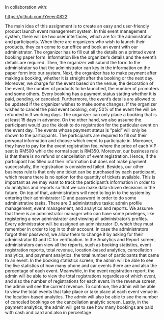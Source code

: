 In collaboration with:

https://github.com/Yeeen0822


 The main idea of this assignment is to create an easy and user-friendly product launch event
 management system. In this event management system, there will be two user interfaces, which are
 for the administrator and participants.
 When there are organizers who wish to launch their products, they can come to our office and book an
 event with our administrator. The organizer has to fill out all the details on a printed event booking
 paper form. Information like the organizer’s details and the event’s details are required. Then, the
 organizer will submit the form to the administrator so that the administrator can key in the information
 on the paper form into our system. Next, the organizer has to make payment after making a booking,
 whether it is straight after the booking or the next day. Moreover, we charge for the event based on the
 venue, the decoration of the event, the number of products to be launched, the number of promoters
 and some others. Every booking has a payment status stating whether it is paid, pending, or canceled.
 Furthermore, the event’s details are allowed to be updated if the organizer wishes to make some
 changes. If the organizer wishes to cancel the paid event booking, only 50% of the event fee will be
 refunded in 3 working days. The organizer can only place a booking that is at least 15 days in
 advance.
 On the other hand, we also assume the participant would use the kiosk to do registration for the
 particular event on the event day. The events whose payment status is “paid” will only be shown to
 the participants. The participants are required to fill out their personal information and choose which
 event to participate in. Moreover, they have to pay for the event registration fee, where the price of
 each VIP seat is RM500 while the normal seat is RM350. Moreover, our business rule is that there is
 no refund or cancellation of event registration. Hence, if the participant has filled out their information
 but does not make payment successfully, the registration is considered failed. Besides, our other
 business rule is that only one ticket can be purchased by each participant, which means there is no
 option for the quantity of tickets available. This is important as we may want to track the participant’s
 information in order to do analytics and reports so that we can make data-driven decisions in the
 future.
 On top of that, administrators will need to log in to the system by entering their administrator ID and
 password in order to do some administrative tasks. There are 3 administrative tasks: admin profile
 management, event management, and analytics and reports. We assume that there is an administrator
 manager who can have some privileges, like registering a new administrator and viewing all
 administrator’s profiles. Every administrator will be assigned an administrator ID, which they must
 remember in order to log in to their account. In case the administrators forgot their password, we
 allow them to change it by asking for their administrator ID and IC for verification.
 In the Analytics and Report screen, administrators can view all the reports, such as booking statistics,
 event registration reports, total revenue, location-based analytics, cancellation analytics, and payment
 analytics. the total number of participants that came to an event. In the booking statistics screen, the
 admin will be able to see the live statistics of how many phone and car events there are and also the
 percentage of each event. Meanwhile, in the event registration report, the admin will be able to view
 the total registrations regardless of which event, and also the number of registrations for each event. In
 the revenue screen, the admin will see the current revenue. To continue, the admin will be able to view
 the total events that take place or take place at each event venue in the location-based analytics. The
 admin will also be able to see the number of canceled bookings on the cancellation analytic screen.
 Lastly, in the payment analytics, the admin will get to see how many bookings are paid with cash and
 card and also in percentage
